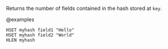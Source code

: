 Returns the number of fields contained in the hash stored at `key`.

@examples

```cli
HSET myhash field1 "Hello"
HSET myhash field2 "World"
HLEN myhash
```

